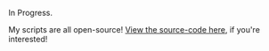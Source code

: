 In Progress.

My scripts are all open-source! [View the source-code here](https://github.com/Undeemiss/Avrae-Scripts), if you're interested!